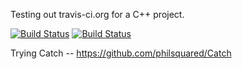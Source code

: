 Testing out travis-ci.org for a C++ project.

[![Build Status](https://travis-ci.org/deleeke/testingCPP.svg?branch=master)](https://travis-ci.org/deleeke/testingCPP)
[![Build Status](https://semaphoreci.com/api/v1/deleeke/testingcpp/branches/CatchTests/badge.svg)](https://semaphoreci.com/deleeke/testingcpp)

Trying Catch -- 
https://github.com/philsquared/Catch
